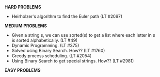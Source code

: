 **HARD PROBLEMS**
- Heirholzer's algorithm to find the Euler path (LT #2097)

**MEDIUM PROBLEMS**
- Given a string s, we can use sorted(s) to get a list where each letter in s is sorted alphabetically. (LT #49)
- Dynamic Programming. (LT #375)
- Solved using Binary Search. How?? (LT #1760)
- Greedy process scheduling. (LT #2054)
- Using Binary Search to get special strings. How?? (LT #2981)

**EASY PROBLEMS**
